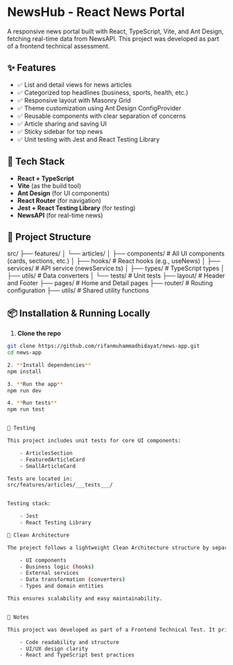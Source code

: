 # NewsHub - React News Portal

A responsive news portal built with React, TypeScript, Vite, and Ant Design, fetching real-time data from NewsAPI. This project was developed as part of a frontend technical assessment.

## ✨ Features

- ✅ List and detail views for news articles
- ✅ Categorized top headlines (business, sports, health, etc.)
- ✅ Responsive layout with Masonry Grid
- ✅ Theme customization using Ant Design ConfigProvider
- ✅ Reusable components with clear separation of concerns
- ✅ Article sharing and saving UI
- ✅ Sticky sidebar for top news
- ✅ Unit testing with Jest and React Testing Library

## 🧱 Tech Stack

- **React + TypeScript**
- **Vite** (as the build tool)
- **Ant Design** (for UI components)
- **React Router** (for navigation)
- **Jest + React Testing Library** (for testing)
- **NewsAPI** (for real-time news)

## 🧩 Project Structure

src/
├── features/
│ └── articles/
│ ├── components/ # All UI components (cards, sections, etc.)
│ ├── hooks/ # React hooks (e.g., useNews)
│ ├── services/ # API service (newsService.ts)
│ ├── types/ # TypeScript types
│ ├── utils/ # Data converters
│ └── tests/ # Unit tests
├── layout/ # Header and Footer
├── pages/ # Home and Detail pages
├── router/ # Routing configuration
├── utils/ # Shared utility functions


## 📦 Installation & Running Locally

1. **Clone the repo**
```bash
git clone https://github.com/rifanmuhammadhidayat/news-app.git
cd news-app

2. **Install dependencies**
npm install

3. **Run the app**
npm run dev

4. **Run tests**
npm run test


🧪 Testing

This project includes unit tests for core UI components:

    - ArticlesSection
    - FeaturedArticleCard
    - SmallArticleCard

Tests are located in:
src/features/articles/___tests___/


Testing stack:

    - Jest
    - React Testing Library

🧠 Clean Architecture

The project follows a lightweight Clean Architecture structure by separating:

    - UI components
    - Business logic (hooks)
    - External services
    - Data transformation (converters)
    - Types and domain entities

This ensures scalability and easy maintainability.


📝 Notes

This project was developed as part of a Frontend Technical Test. It prioritizes:

    - Code readability and structure
    - UI/UX design clarity
    - React and TypeScript best practices
